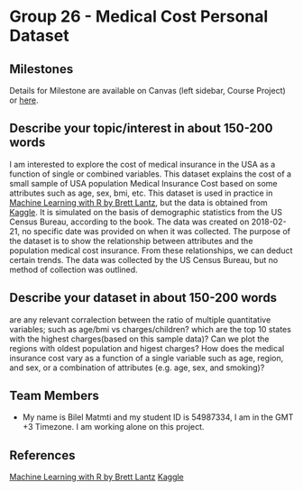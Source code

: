 # Group 26 - Medical Cost Personal Dataset

## Milestones

Details for Milestone are available on Canvas (left sidebar, Course Project) or [here](https://firas.moosvi.com/courses/data301/project/milestone01.html).

## Describe your topic/interest in about 150-200 words

I am interested to explore the cost of medical insurance in the USA as a function of single or combined variables. This dataset explains the cost of a small sample of USA population Medical Insurance Cost based on some attributes such as age, sex, bmi, etc. This dataset is used in practice in [Machine Learning with R by Brett Lantz](https://www.amazon.com/Machine-Learning-R-Brett-Lantz/dp/1782162143), but the data is obtained from [Kaggle](https://www.kaggle.com/mirichoi0218/insurance/home). It is simulated on the basis of demographic statistics from the US Census Bureau, according to the book.  The data was created on 2018-02-21, no specific date was provided on when it was collected. The purpose of the dataset is to show the relationship between attributes and the population medical cost insurance. From these relationships, we can deduct certain trends. The data was collected by the US Census Bureau, but no method of collection was outlined. 

## Describe your dataset in about 150-200 words


are any relevant corralection between the ratio of multiple quantitative variables; such as age/bmi vs charges/children?
which are the top 10 states with the highest charges(based on this sample data)?
Can we plot the regions with oldest population and higest charges?
How does the medical insurance cost vary as a function of a single variable such as age, region,  and sex, or a combination of attributes (e.g. age, sex, and smoking)?
## Team Members

- My name is Bilel Matmti and my student ID is 54987334, I am in the GMT +3 Timezone. 
I am working alone on this project. 

## References

[Machine Learning with R by Brett Lantz](https://www.amazon.com/Machine-Learning-R-Brett-Lantz/dp/1782162143)
[Kaggle](https://www.kaggle.com/mirichoi0218/insurance/home)

